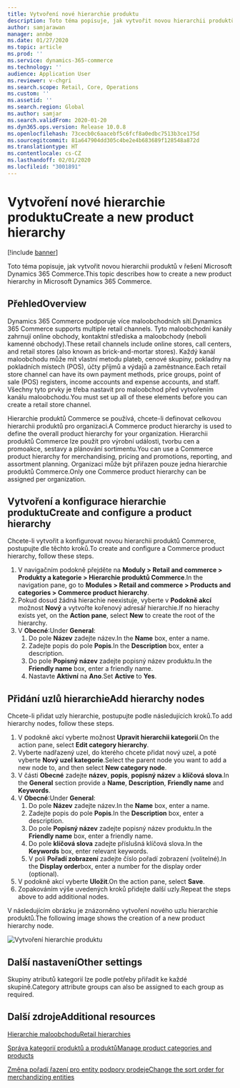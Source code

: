 ```yaml
---
title: Vytvoření nové hierarchie produktu
description: Toto téma popisuje, jak vytvořit novou hierarchii produktů v řešení Microsoft Dynamics 365 Commerce.
author: samjarawan
manager: annbe
ms.date: 01/27/2020
ms.topic: article
ms.prod: ''
ms.service: dynamics-365-commerce
ms.technology: ''
audience: Application User
ms.reviewer: v-chgri
ms.search.scope: Retail, Core, Operations
ms.custom: ''
ms.assetid: ''
ms.search.region: Global
ms.author: samjar
ms.search.validFrom: 2020-01-20
ms.dyn365.ops.version: Release 10.0.8
ms.openlocfilehash: 73cecb0c6aacebf5c6fcf8a0edbc7513b3ce175d
ms.sourcegitcommit: 81a647904dd305c4be2e4b683689f128548a872d
ms.translationtype: HT
ms.contentlocale: cs-CZ
ms.lasthandoff: 02/01/2020
ms.locfileid: "3001891"
---
```

# <a name="create-a-new-product-hierarchy"></a><span data-ttu-id="3d9bd-103">Vytvoření nové hierarchie produktu</span><span class="sxs-lookup"><span data-stu-id="3d9bd-103">Create a new product hierarchy</span></span>


[!include [banner](includes/banner.md)]

<span data-ttu-id="3d9bd-104">Toto téma popisuje, jak vytvořit novou hierarchii produktů v řešení Microsoft Dynamics 365 Commerce.</span><span class="sxs-lookup"><span data-stu-id="3d9bd-104">This topic describes how to create a new product hierarchy in Microsoft Dynamics 365 Commerce.</span></span>

## <a name="overview"></a><span data-ttu-id="3d9bd-105">Přehled</span><span class="sxs-lookup"><span data-stu-id="3d9bd-105">Overview</span></span>

<span data-ttu-id="3d9bd-106">Dynamics 365 Commerce podporuje více maloobchodních sítí.</span><span class="sxs-lookup"><span data-stu-id="3d9bd-106">Dynamics 365 Commerce supports multiple retail channels.</span></span> <span data-ttu-id="3d9bd-107">Tyto maloobchodní kanály zahrnují online obchody, kontaktní střediska a maloobchody (neboli kamenné obchody).</span><span class="sxs-lookup"><span data-stu-id="3d9bd-107">These retail channels include online stores, call centers, and retail stores (also known as brick-and-mortar stores).</span></span> <span data-ttu-id="3d9bd-108">Každý kanál maloobchodu může mít vlastní metodu plateb, cenové skupiny, pokladny na pokladních místech (POS), účty příjmů a výdajů a zaměstnance.</span><span class="sxs-lookup"><span data-stu-id="3d9bd-108">Each retail store channel can have its own payment methods, price groups, point of sale (POS) registers, income accounts and expense accounts, and staff.</span></span> <span data-ttu-id="3d9bd-109">Všechny tyto prvky je třeba nastavit pro maloobchod před vytvořením kanálu maloobchodu.</span><span class="sxs-lookup"><span data-stu-id="3d9bd-109">You must set up all of these elements before you can create a retail store channel.</span></span> 

<span data-ttu-id="3d9bd-110">Hierarchie produktů Commerce se používá, chcete-li definovat celkovou hierarchii produktů pro organizaci.</span><span class="sxs-lookup"><span data-stu-id="3d9bd-110">A Commerce product hierarchy is used to define the overall product hierarchy for your organization.</span></span> <span data-ttu-id="3d9bd-111">Hierarchii produktů Commerce lze použít pro výrobní události, tvorbu cen a promoakce, sestavy a plánování sortimentu.</span><span class="sxs-lookup"><span data-stu-id="3d9bd-111">You can use a Commerce product hierarchy for merchandising, pricing and promotions, reporting, and assortment planning.</span></span> <span data-ttu-id="3d9bd-112">Organizaci může být přiřazen pouze jedna hierarchie produktů Commerce.</span><span class="sxs-lookup"><span data-stu-id="3d9bd-112">Only one Commerce product hierarchy can be assigned per organization.</span></span>

## <a name="create-and-configure-a-product-hierarchy"></a><span data-ttu-id="3d9bd-113">Vytvoření a konfigurace hierarchie produktu</span><span class="sxs-lookup"><span data-stu-id="3d9bd-113">Create and configure a product hierarchy</span></span>

<span data-ttu-id="3d9bd-114">Chcete-li vytvořit a konfigurovat novou hierarchii produktů Commerce, postupujte dle těchto kroků.</span><span class="sxs-lookup"><span data-stu-id="3d9bd-114">To create and configure a Commerce product hierarchy, follow these steps.</span></span>

1. <span data-ttu-id="3d9bd-115">V navigačním podokně přejděte na **Moduly \> Retail and commerce \> Produkty a kategorie \> Hierarchie produktů Commerce**.</span><span class="sxs-lookup"><span data-stu-id="3d9bd-115">In the navigation pane, go to **Modules \> Retail and commerce \> Products and categories \> Commerce product hierarchy**.</span></span>
1. <span data-ttu-id="3d9bd-116">Pokud dosud žádná hierachie neexistuje, vyberte v **Podokně akcí** možnost **Nový** a vytvořte kořenový adresář hierarchie.</span><span class="sxs-lookup"><span data-stu-id="3d9bd-116">If no hierachy exists yet, on the **Action pane**, select **New** to create the root of the hierarchy.</span></span>
1. <span data-ttu-id="3d9bd-117">V **Obecné**:</span><span class="sxs-lookup"><span data-stu-id="3d9bd-117">Under **General**:</span></span>
    1. <span data-ttu-id="3d9bd-118">Do pole **Název** zadejte název.</span><span class="sxs-lookup"><span data-stu-id="3d9bd-118">In the **Name** box, enter a name.</span></span>
    1. <span data-ttu-id="3d9bd-119">Zadejte popis do pole **Popis**.</span><span class="sxs-lookup"><span data-stu-id="3d9bd-119">In the **Description** box, enter a description.</span></span>
    1. <span data-ttu-id="3d9bd-120">Do pole **Popisný název** zadejte popisný název produktu.</span><span class="sxs-lookup"><span data-stu-id="3d9bd-120">In the **Friendly name** box, enter a friendly name.</span></span>
    1. <span data-ttu-id="3d9bd-121">Nastavte **Aktivní** na **Ano**.</span><span class="sxs-lookup"><span data-stu-id="3d9bd-121">Set **Active** to **Yes**.</span></span>

## <a name="add-hierarchy-nodes"></a><span data-ttu-id="3d9bd-122">Přidání uzlů hierarchie</span><span class="sxs-lookup"><span data-stu-id="3d9bd-122">Add hierarchy nodes</span></span>

<span data-ttu-id="3d9bd-123">Chcete-li přidat uzly hierarchie, postupujte podle následujících kroků.</span><span class="sxs-lookup"><span data-stu-id="3d9bd-123">To add hierarchy nodes, follow these steps.</span></span>

1. <span data-ttu-id="3d9bd-124">V podokně akcí vyberte možnost **Upravit hierarchii kategorií**.</span><span class="sxs-lookup"><span data-stu-id="3d9bd-124">On the action pane, select **Edit category hierarchy**.</span></span>
1. <span data-ttu-id="3d9bd-125">Vyberte nadřazený uzel, do kterého chcete přidat nový uzel, a poté vyberte **Nový uzel kategorie**.</span><span class="sxs-lookup"><span data-stu-id="3d9bd-125">Select the parent node you want to add a new node to, and then select **New category node**.</span></span>
1. <span data-ttu-id="3d9bd-126">V části **Obecné** zadejte **název**, **popis**, **popisný název** a **klíčová slova**.</span><span class="sxs-lookup"><span data-stu-id="3d9bd-126">In the **General** section provide a **Name**, **Description**, **Friendly name** and **Keywords**.</span></span>
1. <span data-ttu-id="3d9bd-127">V **Obecné**:</span><span class="sxs-lookup"><span data-stu-id="3d9bd-127">Under **General**:</span></span>
    1. <span data-ttu-id="3d9bd-128">Do pole **Název** zadejte název.</span><span class="sxs-lookup"><span data-stu-id="3d9bd-128">In the **Name** box, enter a name.</span></span>
    1. <span data-ttu-id="3d9bd-129">Zadejte popis do pole **Popis**.</span><span class="sxs-lookup"><span data-stu-id="3d9bd-129">In the **Description** box, enter a description.</span></span>
    1. <span data-ttu-id="3d9bd-130">Do pole **Popisný název** zadejte popisný název produktu.</span><span class="sxs-lookup"><span data-stu-id="3d9bd-130">In the **Friendly name** box, enter a friendly name.</span></span>
    1. <span data-ttu-id="3d9bd-131">Do pole **klíčová slova** zadejte příslušná klíčová slova.</span><span class="sxs-lookup"><span data-stu-id="3d9bd-131">In the **Keywords** box, enter relevant keywords.</span></span>
    1. <span data-ttu-id="3d9bd-132">V poli **Pořadí zobrazení** zadejte číslo pořadí zobrazení (volitelné).</span><span class="sxs-lookup"><span data-stu-id="3d9bd-132">In the **Display order**box, enter a number for the display order (optional).</span></span>
1. <span data-ttu-id="3d9bd-133">V podokně akcí vyberte **Uložit**.</span><span class="sxs-lookup"><span data-stu-id="3d9bd-133">On the action pane, select **Save**.</span></span>
1. <span data-ttu-id="3d9bd-134">Zopakováním výše uvedených kroků přidejte další uzly.</span><span class="sxs-lookup"><span data-stu-id="3d9bd-134">Repeat the steps above to add additional nodes.</span></span>

<span data-ttu-id="3d9bd-135">V následujícím obrázku je znázorněno vytvoření nového uzlu hierarchie produktů.</span><span class="sxs-lookup"><span data-stu-id="3d9bd-135">The following image shows the creation of a new product hierarchy node.</span></span>

![Vytvoření hierarchie produktu](media/create-product-hierarchy.png)

## <a name="other-settings"></a><span data-ttu-id="3d9bd-137">Další nastavení</span><span class="sxs-lookup"><span data-stu-id="3d9bd-137">Other settings</span></span>

<span data-ttu-id="3d9bd-138">Skupiny atributů kategorií lze podle potřeby přiřadit ke každé skupině.</span><span class="sxs-lookup"><span data-stu-id="3d9bd-138">Category attribute groups can also be assigned to each group as required.</span></span>  

## <a name="additional-resources"></a><span data-ttu-id="3d9bd-139">Další zdroje</span><span class="sxs-lookup"><span data-stu-id="3d9bd-139">Additional resources</span></span>

[<span data-ttu-id="3d9bd-140">Hierarchie maloobchodu</span><span class="sxs-lookup"><span data-stu-id="3d9bd-140">Retail hierarchies</span></span>](retail-hierarchies.md)

[<span data-ttu-id="3d9bd-141">Správa kategorií produktů a produktů</span><span class="sxs-lookup"><span data-stu-id="3d9bd-141">Manage product categories and products </span></span>](category-management-product-creation.md)

[<span data-ttu-id="3d9bd-142">Změna pořadí řazení pro entity podpory prodeje</span><span class="sxs-lookup"><span data-stu-id="3d9bd-142">Change the sort order for merchandizing entities</span></span>](custom-order-categories-nav-retail-prod-hierarchy.md)
